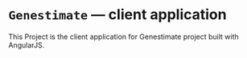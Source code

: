 # `Genestimate` — client application

This Project is the client application for Genestimate project built with AngularJS.
